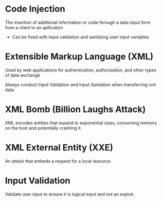 # Code Injection

The insertion of additional information or code through a data input form from a client to an apllication

- Can be fixed with Input validation and sanitizing user input variables

# Extensible Markup Language (XML)

Used by web applications for authentication, authorization, and other types of data exchange

Always conduct Input Validation and Input Sanitation when transferring xml data

# XML Bomb (Billion Laughs Attack)

XML encodes entities that expand to exponential sizes, consuming memory on the host and potentially crashing it.

# XML External Entity (XXE)

An attack that embeds a request for a local resource

# Input Validation

Validate user input to ensure it is logical input and not an exploit.